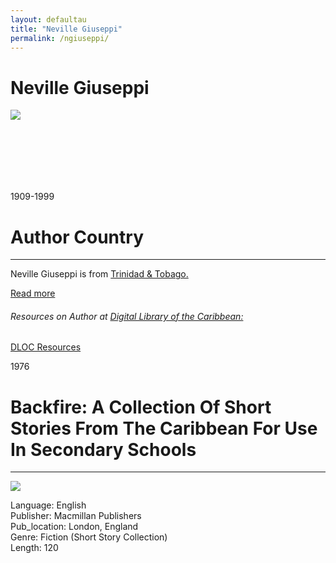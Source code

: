 ```yaml
---
layout: defaultau
title: "Neville Giuseppi"
permalink: /ngiuseppi/
---
```

<!-- partial:index.partial.html -->
<div class="content">
    <h1>Neville Giuseppi</h1>
    <div class="quote">
        <div><img src="https://arimacirc.files.wordpress.com/2017/04/neville-crop-1-redo-3.jpg" class="logo"></div>
    </div>
    <div class="timeline">
        <div style="padding-bottom:100px;"></div>
        <div class="block">
            <div class="date right"><p class="right">1909-1999</p></div>
            <div class="dot"></div>
            <div class="left first">
            <div class="author_country">
                <h1>Author Country</h1><hr>
            <div class="aclocation"><p>Neville Giuseppi is from <a href="{{ site.baseurl }}/3">Trinidad & Tobago.</a></p></div>
              <div class="acreadmore">  <a href="#" target="_blank">Read more</a></div>
<div class="aclocation">  <h6>Resources on Author at <a href="https://dloc.com" target="_blank">Digital Library of the Caribbean:</a></h6></div>
              <div class="dlocresources"><a href="{{ site.baseurl }}/ngiuseppi_dloc" target="_blank">DLOC Resources</a></div>
            </div>
            </div>
        </div>
        <div class="block">
            <div class="date left"><p class="left">1976</p></div>
            <div class="dot"></div>
            <div class="right">
                <h1>Backfire: A Collection Of Short Stories From The Caribbean For Use In Secondary Schools</h1><hr>
                <p><img src="https://i.gr-assets.com/images/S/compressed.photo.goodreads.com/books/1189612083l/1875986._SY475_.jpg"></p>
                <p>
                Language: English<br/>
                Publisher: Macmillan Publishers<br/>
                Pub_location: London, England<br/>
                Genre: Fiction (Short Story Collection)<br/>
                Length: 120<br/>                   </p>
            </div>
        </div>
  <!-- partial -->
<script src='https://cdnjs.cloudflare.com/ajax/libs/jquery/3.1.1/jquery.min.js'></script><script  src="{{ site.baseurl }}/assets/js/authorscript.js"></script>
